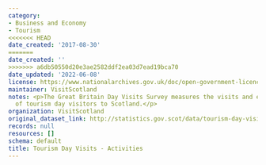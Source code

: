 ```yaml
---
category:
- Business and Economy
- Tourism
<<<<<<< HEAD
date_created: '2017-08-30'
=======
date_created: ''
>>>>>>> a6db50550d20e3ae2582ddf2ea03d7ead19bca70
date_updated: '2022-06-08'
license: https://www.nationalarchives.gov.uk/doc/open-government-licence/version/3/
maintainer: VisitScotland
notes: <p>The Great Britain Day Visits Survey measures the visits and expenditure
  of tourism day visitors to Scotland.</p>
organization: VisitScotland
original_dataset_link: http://statistics.gov.scot/data/tourism-day-visits---activities
records: null
resources: []
schema: default
title: Tourism Day Visits - Activities
---
```

